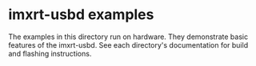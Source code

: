 # imxrt-usbd examples

The examples in this directory run on hardware. They demonstrate basic features
of the imxrt-usbd. See each directory's documentation for build and flashing
instructions.

